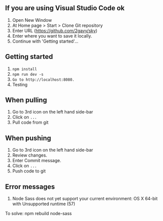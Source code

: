 ## If you are using Visual Studio Code ok
1. Open New Window
2. At Home page > Start > Clone Git repository
3. Enter URL (https://github.com/2gavy/sky)
4. Enter where you want to save it locally.
5. Continue with 'Getting started'...

## Getting started

1. `npm install`
2. `npm run dev -s`
3. `Go to http://localhost:8080.`
4. Testing

## When pulling
1. Go to 3rd icon on the left hand side-bar
4. Click on `...`
5. Pull code from git

## When pushing
1. Go to 3rd icon on the left hand side-bar
2. Review changes.
3. Enter Commit message.
4. Click on `...`
5. Push code to git

## Error messages
1. Node Sass does not yet support your current environment: OS X 64-bit with Unsupported runtime (57)

To solve: npm rebuild node-sass
